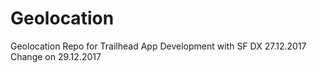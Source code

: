 # Geolocation
Geolocation Repo for Trailhead App Development with SF DX 27.12.2017
Change on 29.12.2017
